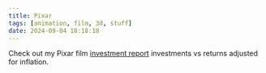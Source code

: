 ```yaml
---
title: Pixar
tags: [animation, film, 3d, stuff]
date: 2024-09-04 18:18:18
---
```


Check out my Pixar film [investment report](https://pixar.benfran.com) investments vs returns adjusted for inflation.
